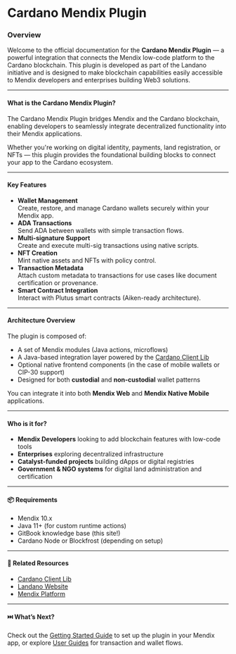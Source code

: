 # Cardano Mendix Plugin

### **Overview**

Welcome to the official documentation for the **Cardano Mendix Plugin** — a powerful integration that connects the Mendix low-code platform to the Cardano blockchain. This plugin is developed as part of the Landano initiative and is designed to make blockchain capabilities easily accessible to Mendix developers and enterprises building Web3 solutions.

***

#### **What is the Cardano Mendix Plugin?**

The Cardano Mendix Plugin bridges Mendix and the Cardano blockchain, enabling developers to seamlessly integrate decentralized functionality into their Mendix applications.

Whether you're working on digital identity, payments, land registration, or NFTs — this plugin provides the foundational building blocks to connect your app to the Cardano ecosystem.

***

#### **Key Features**

* **Wallet Management**\
  Create, restore, and manage Cardano wallets securely within your Mendix app.
* **ADA Transactions**\
  Send ADA between wallets with simple transaction flows.
* **Multi-signature Support**\
  Create and execute multi-sig transactions using native scripts.
* **NFT Creation**\
  Mint native assets and NFTs with policy control.
* **Transaction Metadata**\
  Attach custom metadata to transactions for use cases like document certification or provenance.
* **Smart Contract Integration**\
  Interact with Plutus smart contracts (Aiken-ready architecture).

***

#### **Architecture Overview**

The plugin is composed of:

* A set of Mendix modules (Java actions, microflows)
* A Java-based integration layer powered by the [Cardano Client Lib](https://github.com/bloxbean/cardano-client-lib)
* Optional native frontend components (in the case of mobile wallets or CIP-30 support)
* Designed for both **custodial** and **non-custodial** wallet patterns

You can integrate it into both **Mendix Web** and **Mendix Native Mobile** applications.

***

#### **Who is it for?**

* **Mendix Developers** looking to add blockchain features with low-code tools
* **Enterprises** exploring decentralized infrastructure
* **Catalyst-funded projects** building dApps or digital registries
* **Government & NGO systems** for digital land administration and certification

***

#### 📦 **Requirements**

* Mendix 10.x
* Java 11+ (for custom runtime actions)
* GitBook knowledge base (this site!)
* Cardano Node or Blockfrost (depending on setup)

***

#### 🔗 **Related Resources**

* [Cardano Client Lib](https://github.com/bloxbean/cardano-client-lib)
* [Landano Website](https://landano.io/)
* [Mendix Platform](https://mendix.com/)

***

#### ⏭️ **What’s Next?**

Check out the [Getting Started Guide](getting-started.md) to set up the plugin in your Mendix app, or explore [User Guides](user-guides.md) for transaction and wallet flows.

